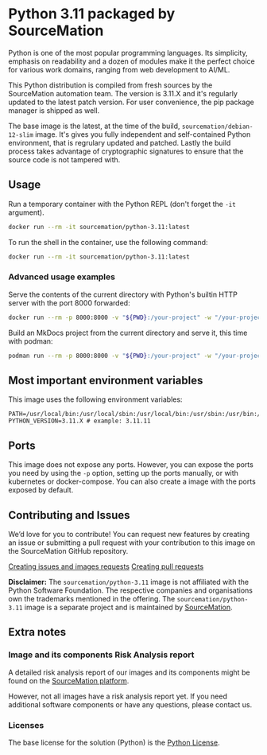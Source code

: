 # Python 3.11 packaged by SourceMation

Python is one of the most popular programming languages. Its simplicity,
emphasis on readability and a dozen of modules make it the perfect choice for
various work domains, ranging from web development to AI/ML.

This Python distribution is compiled from fresh sources by the SourceMation
automation team. The version is 3.11.X and it's regularly updated to the latest
patch version. For user convenience, the pip package manager is shipped as well.

The base image is the latest, at the time of the build,
`sourcemation/debian-12-slim` image. It's gives you fully independent and
self-contained Python environment, that is regrulary updated and patched.
Lastly the build process takes advantage of cryptographic signatures to ensure
that the source code is not tampered with.

## Usage

Run a temporary container with the Python REPL (don't forget the `-it`
argument).

```bash
docker run --rm -it sourcemation/python-3.11:latest
```

To run the shell in the container, use the following command:

```bash
docker run --rm -it sourcemation/python-3.11:latest
```

### Advanced usage examples

Serve the contents of the current directory with Python's builtin HTTP server
with the port 8000 forwarded:

```bash
docker run --rm -p 8000:8000 -v "${PWD}:/your-project" -w "/your-project" -it sourcemation/python-3.11:latest python3 -m http.server 8000
```

Build an MkDocs project from the current directory and serve it, this time with podman:

```bash
podman run --rm -p 8000:8000 -v "${PWD}:/your-project" -w "/your-project" -it sourcemation/python-3.11:latest sh -c 'pip3 install -r requirements.txt && mkdocs build && mkdocs serve'
```


## Most important environment variables

This image uses the following environment variables:

```
PATH=/usr/local/bin:/usr/local/sbin:/usr/local/bin:/usr/sbin:/usr/bin:/sbin:/bin
PYTHON_VERSION=3.11.X # example: 3.11.11
```

## Ports

This image does not expose any ports. However, you can expose the ports you
need by using the `-p` option, setting up the ports manually, or with
kubernetes or docker-compose. You can also create a image with the ports
exposed by default.

## Contributing and Issues

We’d love for you to contribute! You can request new features by
creating an issue or submitting a pull request with your contribution to
this image on the SourceMation GitHub repository.

[Creating issues and images requests](https://github.com/SourceMation/images/issues/new/choose)
[Creating pull requests](https://github.com/SourceMation/images/compare)

**Disclaimer:** The `sourcemation/python-3.11` image is not affiliated with the
Python Software Foundation. The respective companies and organisations own the
trademarks mentioned in the offering. The `sourcemation/python-3.11` image is a
separate project and is maintained by [SourceMation](https://sourcemation.com).

## Extra notes

### Image and its components Risk Analysis report

A detailed risk analysis report of our images and its components might be found
on the [SourceMation platform](https://www.sourcemation.com/).


However, not all images have a risk analysis report yet. If you need additional
software components or have any questions, please contact us.


### Licenses

The base license for the solution (Python) is the [Python
License](https://docs.python.org/3.11/license.html).

